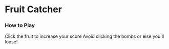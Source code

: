 # Fruit Catcher

### How to Play
Click the fruit to increase your score
Avoid clicking the bombs or else you'll loose!
